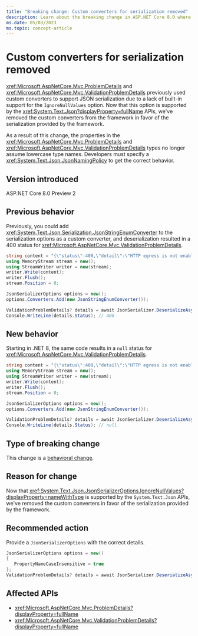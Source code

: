 ```yaml
---
title: "Breaking change: Custom converters for serialization removed"
description: Learn about the breaking change in ASP.NET Core 8.0 where 'ValidationProblemDetails' and 'ProblemDetails' no longer use custom converters.
ms.date: 05/03/2023
ms.topic: concept-article
---
```

# Custom converters for serialization removed

<xref:Microsoft.AspNetCore.Mvc.ProblemDetails> and <xref:Microsoft.AspNetCore.Mvc.ValidationProblemDetails> previously used custom converters to support JSON serialization due to a lack of built-in support for the `IgnoreNullValues` option. Now that this option is supported by the <xref:System.Text.Json?displayProperty=fullName> APIs, we've removed the custom converters from the framework in favor of the serialization provided by the framework.

As a result of this change, the properties in the <xref:Microsoft.AspNetCore.Mvc.ProblemDetails> and <xref:Microsoft.AspNetCore.Mvc.ValidationProblemDetails> types no longer assume lowercase type names. Developers must specify a <xref:System.Text.Json.JsonNamingPolicy> to get the correct behavior.

## Version introduced

ASP.NET Core 8.0 Preview 2

## Previous behavior

Previously, you could add <xref:System.Text.Json.Serialization.JsonStringEnumConverter> to the serialization options as a custom converter, and deserialization resulted in a 400 status for <xref:Microsoft.AspNetCore.Mvc.ValidationProblemDetails>.

```csharp
string content = "{\"status\":400,\"detail\":\"HTTP egress is not enabled.\"}";
using MemoryStream stream = new();
using StreamWriter writer = new(stream);
writer.Write(content);
writer.Flush();
stream.Position = 0;

JsonSerializerOptions options = new();
options.Converters.Add(new JsonStringEnumConverter());

ValidationProblemDetails? details = await JsonSerializer.DeserializeAsync<ValidationProblemDetails>(stream, options);
Console.WriteLine(details.Status); // 400
```

## New behavior

Starting in .NET 8, the same code results in a `null` status for <xref:Microsoft.AspNetCore.Mvc.ValidationProblemDetails>.

```csharp
string content = "{\"status\":400,\"detail\":\"HTTP egress is not enabled.\"}";
using MemoryStream stream = new();
using StreamWriter writer = new(stream);
writer.Write(content);
writer.Flush();
stream.Position = 0;

JsonSerializerOptions options = new();
options.Converters.Add(new JsonStringEnumConverter());

ValidationProblemDetails? details = await JsonSerializer.DeserializeAsync<ValidationProblemDetails>(stream, options);
Console.WriteLine(details.Status); // null
```

## Type of breaking change

This change is a [behavioral change](../../categories.md#behavioral-change).

## Reason for change

Now that <xref:System.Text.Json.JsonSerializerOptions.IgnoreNullValues?displayProperty=nameWithType> is supported by the `System.Text.Json` APIs, we've removed the custom converters in favor of the serialization provided by the framework.

## Recommended action

Provide a `JsonSerializerOptions` with the correct details.

```csharp
JsonSerializerOptions options = new()
{
   PropertyNameCaseInsensitive = true
};
ValidationProblemDetails? details = await JsonSerializer.DeserializeAsync<ValidationProblemDetails>(stream, options);
```

## Affected APIs

- <xref:Microsoft.AspNetCore.Mvc.ProblemDetails?displayProperty=fullName>
- <xref:Microsoft.AspNetCore.Mvc.ValidationProblemDetails?displayProperty=fullName>
